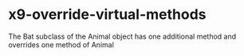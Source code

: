 # x9-override-virtual-methods
The Bat subclass of the Animal object has one additional method and overrides one method of Animal
